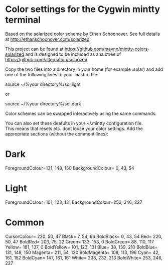 # Color settings for the Cygwin mintty terminal

Based on the solarized color scheme by Ethan Schoonover. See full
details at http://ethanschoonover.com/solarized

This project can be found at
https://github.com/mavnn/mintty-colors-solarized and is designed to be
included as a subtree of https://github.com/altercation/solarized

Copy the two files into a directory in your home (for example .solar) 
and add one of the following lines to your .bashrc file:

source ~/%your directory%/sol.light

or

source ~/%your directory%/sol.dark

Color schemes can be swapped interactively using the same commands.

You can also set these deafults in your ~/.mintty configuration file.  
This means that resets etc. dont loose your color settings. 
Add the appropriate sections (without the comment lines):


# Dark
ForegroundColour=131, 148, 150
BackgroundColour=  0,  43,  54

# Light
ForegroundColour=101, 123, 131
BackgroundColour=253, 246, 227

# Common
CursorColour=    220,  50,  47
Black=             7,  54,  66
BoldBlack=         0,  43,  54
Red=             220,  50,  47
BoldRed=         203,  75,  22
Green=           133, 153,   0
BoldGreen=        88, 110, 117
Yellow=          181, 137,   0
BoldYellow=      101, 123, 131
Blue=             38, 139, 210
BoldBlue=        131, 148, 150
Magenta=         211,  54, 130
BoldMagenta=     108, 113, 196
Cyan=             42, 161, 152
BoldCyan=        147, 161, 161
White=           238, 232, 213
BoldWhite=       253, 246, 227
